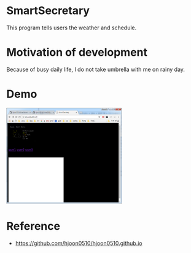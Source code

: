 # SmartSecretary
This program tells users the weather and schedule.

# Motivation of development
Because of busy daily life, I do not take umbrella with me on rainy day.

# Demo
<img src=https://github.com/hjoon0510/SmartSecretary/blob/master/pic/demo1.png border=0 width=300 height=250> </img>


# Reference
* https://github.com/hjoon0510/hjoon0510.github.io

